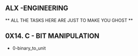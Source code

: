 ## ALX -ENGINEERING
 ** ALL THE TASKS HERE ARE JUST TO MAKE YOU GHOST **

## 0X14. C - BIT MANIPULATION
 - 0-binary_to_unit
